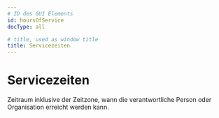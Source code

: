 ```yaml
---
# ID des GUI Elements
id: hoursOfService
docType: all

# title, used as window title
title: Servicezeiten
---
```


# Servicezeiten

Zeitraum inklusive der Zeitzone, wann die verantwortliche Person oder Organisation erreicht werden kann.
